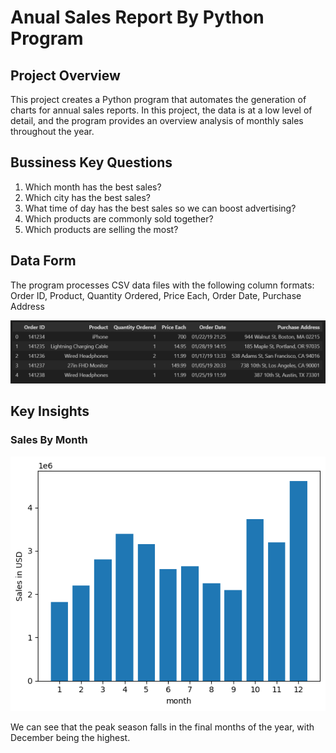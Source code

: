 # Anual Sales Report By Python Program

## Project Overview
This project creates a Python program that automates the generation of charts for annual sales reports. In this project, the data is at a low level of detail, and the program provides an overview analysis of monthly sales throughout the year.

## Bussiness Key Questions
1. Which month has the best sales?
2. Which city has the best sales?
3. What time of day has the best sales so we can boost advertising?
4. Which products are commonly sold together?
5. Which products are selling the most?

## Data Form
The program processes CSV data files with the following column formats:  
Order ID, Product, Quantity Ordered, Price Each, Order Date, Purchase Address  

![](images/data_form.PNG) 

## Key Insights

### Sales By Month
![](images/sales_by_month_column_chart.png)

We can see that the peak season falls in the final months of the year, with December being the highest.

